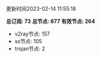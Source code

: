 更新时间2023-02-14 11:55:18

**总订阅: 73**
**总节点: 877**
**有效节点: 264**
- v2ray节点: 157
- ss节点: 105
- trojan节点: 2

